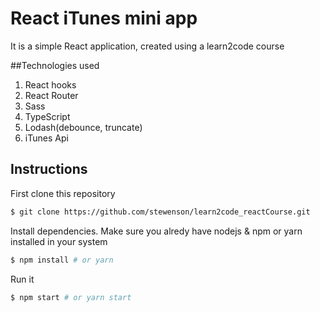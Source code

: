 # React iTunes mini app
It is a simple React application, created using a learn2code course

##Technologies used
1. React hooks
2. React Router
3. Sass
4. TypeScript
5. Lodash(debounce, truncate)
6. iTunes Api

## Instructions

First clone this repository
```bash
$ git clone https://github.com/stewenson/learn2code_reactCourse.git
```
Install dependencies. Make sure you alredy have nodejs & npm or yarn installed in your system
```bash
$ npm install # or yarn
```
Run it
```bash
$ npm start # or yarn start
```
